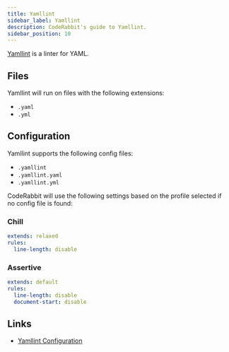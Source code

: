 ```yaml
---
title: Yamllint
sidebar_label: Yamllint
description: CodeRabbit's guide to Yamllint.
sidebar_position: 10
---
```


[Yamllint](https://yamllint.readthedocs.io/en/stable/) is a linter for YAML.

## Files

Yamllint will run on files with the following extensions:

- `.yaml`
- `.yml`

## Configuration

Yamllint supports the following config files:

- `.yamllint`
- `.yamllint.yaml`
- `.yamllint.yml`

CodeRabbit will use the following settings based on the profile selected if no config file is found:

### Chill

```yaml
extends: relaxed
rules:
  line-length: disable
```

### Assertive

```yaml
extends: default
rules:
  line-length: disable
  document-start: disable
```

## Links

- [Yamllint Configuration](https://yamllint.readthedocs.io/en/stable/configuration.html)
